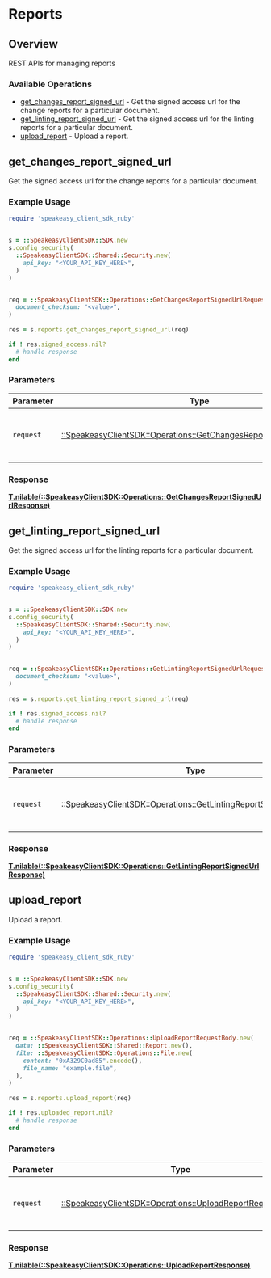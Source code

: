# Reports

## Overview

REST APIs for managing reports

### Available Operations

* [get_changes_report_signed_url](#get_changes_report_signed_url) - Get the signed access url for the change reports for a particular document.
* [get_linting_report_signed_url](#get_linting_report_signed_url) - Get the signed access url for the linting reports for a particular document.
* [upload_report](#upload_report) - Upload a report.

## get_changes_report_signed_url

Get the signed access url for the change reports for a particular document.

### Example Usage

```ruby
require 'speakeasy_client_sdk_ruby'


s = ::SpeakeasyClientSDK::SDK.new
s.config_security(
  ::SpeakeasyClientSDK::Shared::Security.new(
    api_key: "<YOUR_API_KEY_HERE>",
  )
)


req = ::SpeakeasyClientSDK::Operations::GetChangesReportSignedUrlRequest.new(
  document_checksum: "<value>",
)
    
res = s.reports.get_changes_report_signed_url(req)

if ! res.signed_access.nil?
  # handle response
end

```

### Parameters

| Parameter                                                                                                                         | Type                                                                                                                              | Required                                                                                                                          | Description                                                                                                                       |
| --------------------------------------------------------------------------------------------------------------------------------- | --------------------------------------------------------------------------------------------------------------------------------- | --------------------------------------------------------------------------------------------------------------------------------- | --------------------------------------------------------------------------------------------------------------------------------- |
| `request`                                                                                                                         | [::SpeakeasyClientSDK::Operations::GetChangesReportSignedUrlRequest](../../models/operations/getchangesreportsignedurlrequest.md) | :heavy_check_mark:                                                                                                                | The request object to use for the request.                                                                                        |

### Response

**[T.nilable(::SpeakeasyClientSDK::Operations::GetChangesReportSignedUrlResponse)](../../models/operations/getchangesreportsignedurlresponse.md)**




## get_linting_report_signed_url

Get the signed access url for the linting reports for a particular document.

### Example Usage

```ruby
require 'speakeasy_client_sdk_ruby'


s = ::SpeakeasyClientSDK::SDK.new
s.config_security(
  ::SpeakeasyClientSDK::Shared::Security.new(
    api_key: "<YOUR_API_KEY_HERE>",
  )
)


req = ::SpeakeasyClientSDK::Operations::GetLintingReportSignedUrlRequest.new(
  document_checksum: "<value>",
)
    
res = s.reports.get_linting_report_signed_url(req)

if ! res.signed_access.nil?
  # handle response
end

```

### Parameters

| Parameter                                                                                                                         | Type                                                                                                                              | Required                                                                                                                          | Description                                                                                                                       |
| --------------------------------------------------------------------------------------------------------------------------------- | --------------------------------------------------------------------------------------------------------------------------------- | --------------------------------------------------------------------------------------------------------------------------------- | --------------------------------------------------------------------------------------------------------------------------------- |
| `request`                                                                                                                         | [::SpeakeasyClientSDK::Operations::GetLintingReportSignedUrlRequest](../../models/operations/getlintingreportsignedurlrequest.md) | :heavy_check_mark:                                                                                                                | The request object to use for the request.                                                                                        |

### Response

**[T.nilable(::SpeakeasyClientSDK::Operations::GetLintingReportSignedUrlResponse)](../../models/operations/getlintingreportsignedurlresponse.md)**




## upload_report

Upload a report.

### Example Usage

```ruby
require 'speakeasy_client_sdk_ruby'


s = ::SpeakeasyClientSDK::SDK.new
s.config_security(
  ::SpeakeasyClientSDK::Shared::Security.new(
    api_key: "<YOUR_API_KEY_HERE>",
  )
)


req = ::SpeakeasyClientSDK::Operations::UploadReportRequestBody.new(
  data: ::SpeakeasyClientSDK::Shared::Report.new(),
  file: ::SpeakeasyClientSDK::Operations::File.new(
    content: "0xA329C0ad85".encode(),
    file_name: "example.file",
  ),
)
    
res = s.reports.upload_report(req)

if ! res.uploaded_report.nil?
  # handle response
end

```

### Parameters

| Parameter                                                                                                       | Type                                                                                                            | Required                                                                                                        | Description                                                                                                     |
| --------------------------------------------------------------------------------------------------------------- | --------------------------------------------------------------------------------------------------------------- | --------------------------------------------------------------------------------------------------------------- | --------------------------------------------------------------------------------------------------------------- |
| `request`                                                                                                       | [::SpeakeasyClientSDK::Operations::UploadReportRequestBody](../../models/operations/uploadreportrequestbody.md) | :heavy_check_mark:                                                                                              | The request object to use for the request.                                                                      |

### Response

**[T.nilable(::SpeakeasyClientSDK::Operations::UploadReportResponse)](../../models/operations/uploadreportresponse.md)**


